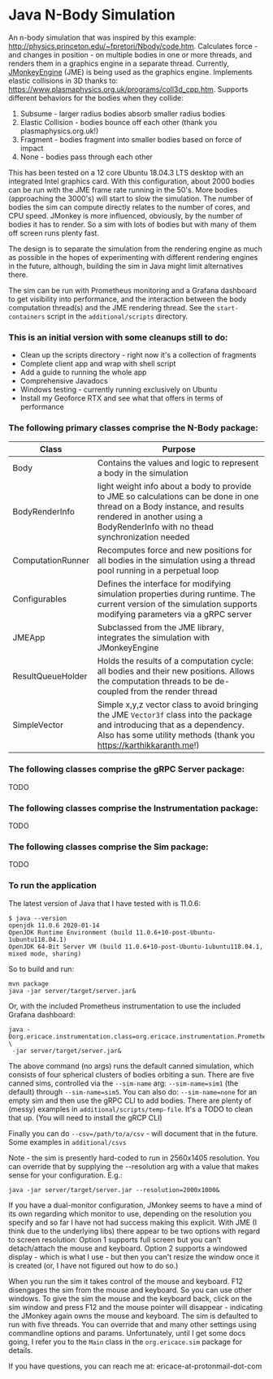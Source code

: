 # Java N-Body Simulation

An n-body simulation that was inspired by this example: <http://physics.princeton.edu/~fpretori/Nbody/code.htm>. Calculates force - and changes in position - on multiple bodies in one or more threads, and renders them in a graphics engine in a separate thread. Currently, [JMonkeyEngine](https://jmonkeyengine.org/) (JME) is being used as the graphics engine. Implements elastic collisions in 3D thanks to: https://www.plasmaphysics.org.uk/programs/coll3d_cpp.htm. Supports different behaviors for the bodies when they collide:
1. Subsume - larger radius bodies absorb smaller radius bodies
2. Elastic Collision - bodies bounce off each other (thank you plasmaphysics.org.uk!)
3. Fragment - bodies fragment into smaller bodies based on force of impact
4. None - bodies pass through each other

This has been tested on a 12 core Ubuntu 18.04.3 LTS desktop with an integrated Intel graphics card. With this configuration, about 2000 bodies can be run with the JME frame rate running in the 50's. More bodies (approaching the 3000's) will start to slow the simulation. The number of bodies the sim can compute directly relates to the number of cores, and CPU speed. JMonkey is more influenced, obviously, by the number of bodies it has to render. So a sim with lots of bodies but with many of them off screen runs plenty fast. 

The design is to separate the simulation from the rendering engine as much as possible in the hopes of experimenting with different rendering engines in the future, although, building the sim in Java might limit alternatives there.

The sim can be run with Prometheus monitoring and a Grafana dashboard to get visibility into performance, and the interaction between the body computation thread(s) and the JME rendering thread. See the `start-containers` script in the `additional/scripts` directory.

### This is an initial version with some cleanups still to do: 

* Clean up the scripts directory - right now it's a collection of fragments
* Complete client app and wrap with shell script
* Add a guide to running the whole app
* Comprehensive Javadocs
* Windows testing - currently running exclusively on Ubuntu
* Install my Geoforce RTX and see what that offers in terms of performance

### The following primary classes comprise the N-Body package:

| Class | Purpose |
|-------|---------|
| Body | Contains the values and logic to represent a body in the simulation |
| BodyRenderInfo | light weight info about a body to provide to JME so calculations can be done in one thread on a Body instance, and results rendered in another using a BodyRenderInfo with no thead synchronization needed|
| ComputationRunner | Recomputes force and new positions for all bodies in the simulation using a thread pool running in a perpetual loop|
| Configurables | Defines the interface for modifying simulation properties during runtime. The current version of the simulation supports modifying parameters via a gRPC server|
| JMEApp | Subclassed from the JME library, integrates the simulation with JMonkeyEngine |
| ResultQueueHolder | Holds the results of a computation cycle: all bodies and their new positions. Allows the computation threads to be de-coupled from the render thread |
| SimpleVector | Simple x,y,z vector class to avoid bringing the JME `Vector3f` class into the package and introducing that as a dependency. Also has some utility methods (thank you https://karthikkaranth.me!)|

### The following classes comprise the gRPC Server package:

TODO

### The following classes comprise the Instrumentation package:

TODO

### The following classes comprise the Sim package:

TODO

### To run the application
The latest version of Java that I have tested with is 11.0.6:
```
$ java --version
openjdk 11.0.6 2020-01-14
OpenJDK Runtime Environment (build 11.0.6+10-post-Ubuntu-1ubuntu118.04.1)
OpenJDK 64-Bit Server VM (build 11.0.6+10-post-Ubuntu-1ubuntu118.04.1, mixed mode, sharing)
```
So to build and run:
```
mvn package
java -jar server/target/server.jar&
```
Or, with the included Prometheus instrumentation to use the included Grafana dashboard:
```
java -Dorg.ericace.instrumentation.class=org.ericace.instrumentation.PrometheusInstrumentation \
 -jar server/target/server.jar&
```
The above command (no args) runs the default canned simulation, which consists of four spherical clusters of bodies orbiting a sun. There are five canned sims, controlled via the `--sim-name` arg: `--sim-name=sim1` (the default) through `--sim-name=sim5`. You can also do: `--sim-name=none` for an empty sim and then use the gRPC CLI to add bodies. There are plenty of (messy) examples in `additional/scripts/temp-file`. It's a TODO to clean that up. (You will need to install the gRCP CLI)
 
 Finally you can do `--csv=/path/to/a/csv` - will document that in the future. Some examples in `additional/csvs`

Note - the sim is presently hard-coded to run in 2560x1405 resolution. You can override that by supplying the --resolution arg with a value that makes sense for your configuration. E.g.:
```
java -jar server/target/server.jar --resolution=2000x1000&
```
If you have a dual-monitor configuration, JMonkey seems to have a mind of its own regarding which monitor to use, depending on the resolution you specify and so far I have not had success making this explicit. With JME (I think due to the underlying libs) there appear to be two options with regard to screen resolution: Option 1 supports full screen but you can't detach/attach the mouse and keyboard. Option 2 supports a windowed display - which is what I use - but then you can't resize the window once it is created (or, I have not figured out how to do so.)

When you run the sim it takes control of the mouse and keyboard. F12 disengages the sim from the mouse and keyboard. So you can use other windows. To give the sim the mouse and the keyboard back, click on the sim window and press F12 and the mouse pointer will disappear - indicating the JMonkey again owns the mouse and keyboard. The sim is defaulted to run with five threads. You can override that and many other settings using commandline options and params. Unfortunately, until I get some docs going, I refer you to the `Main` class in the `org.ericace.sim` package for details.

If you have questions, you can reach me at: ericace-at-protonmail-dot-com

